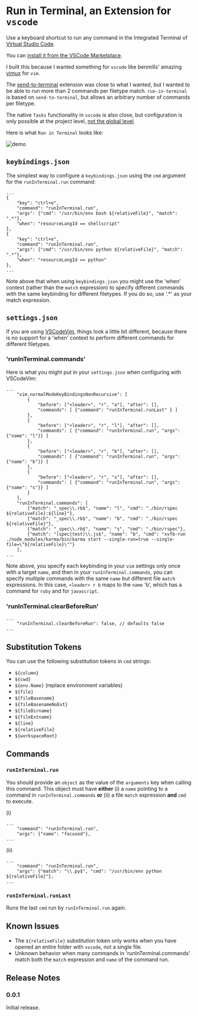 # Run in Terminal, an Extension for `vscode`

Use a keyboard shortcut to run any command in the Integrated Terminal of [Virtual Studio Code](https://code.visualstudio.com/).

You can [install it from the VSCode Marketplace](https://marketplace.visualstudio.com/items?itemName=kortina.run-in-terminal).

I built this because I wanted something for `vscode` like benmills' amazing [vimux](https://github.com/benmills/vimux) for `vim`.

The [send-to-terminal](https://github.com/malkomalko/send-to-terminal) extension was close to what I wanted,
but I wanted to be able to run more than 2 commands per filetype match.
`run-in-terminal` is based on `send-to-terminal`, but allows an arbitrary number of commands per filetype.

The native `Tasks` functionality in `vscode` is also close, but configuration is only possible at
the project level, [not the global level](https://github.com/Microsoft/vscode/issues/1435).

Here is what `Run in Terminal` looks like:

![demo](images/run-in-terminal.gif)

## `keybindings.json`

The simplest way to configure a `keybindings.json` using the `cmd` argument for the `runInTerminal.run` command:

```
...
{
    "key": "ctrl+e",
    "command": "runInTerminal.run",
    "args": {"cmd": "/usr/bin/env bash ${relativeFile}", "match": ".*"},
    "when": "resourceLangId == shellscript"
},
{
    "key": "ctrl+e",
    "command": "runInTerminal.run",
    "args": {"cmd": "/usr/bin/env python ${relativeFile}", "match": ".*"},
    "when": "resourceLangId == python"
},
...
```

Note above that when using `keybindings.json` you might use the 'when' context (rather than the `match` expression) to specify different commands with the same keybinding for different filetypes. If you do so, use '.\*' as your match expression.

## `settings.json`

If you are using [VSCodeVim](https://github.com/VSCodeVim/Vim), things look a little bit different, because there is no support for a 'when' context to perform different commands for different filetypes.

### 'runInTerminal.commands'

Here is what you might put in your `settings.json` when configuring with VSCodeVim:

```
...
    "vim.normalModeKeyBindingsNonRecursive": [
        {
            "before": ["<leader>", "r", "a"], "after": [],
            "commands": [ {"command": "runInTerminal.runLast" } ]
        },
        {
            "before": ["<leader>", "r", "l"], "after": [],
            "commands": [ {"command": "runInTerminal.run", "args": {"name": "l"}} ]
        },
        {
            "before": ["<leader>", "r", "b"], "after": [],
            "commands": [ {"command": "runInTerminal.run", "args": {"name": "b"}} ]
        },
        {
            "before": ["<leader>", "r", "s"], "after": [],
            "commands": [ {"command": "runInTerminal.run", "args": {"name": "s"}} ]
        }
    ],
    "runInTerminal.commands": [
        {"match": "_spec\\.rb$", "name": "l", "cmd": "./bin/rspec ${relativeFile}:${line}"},
        {"match": "_spec\\.rb$", "name": "b", "cmd": "./bin/rspec ${relativeFile}"},
        {"match": "_spec\\.rb$", "name": "s", "cmd": "./bin/rspec"},
        {"match": "(spec|test)\\.js$", "name": "b", "cmd": "xvfb-run ./node_modules/karma/bin/karma start --single-run=true --single-file=\"${relativeFile}\""}
    ],
...
```

Note above, you specify each keybinding in your `vim` settings only once with a target `name`, and then in your `runInTerminal.commands`, you can specify multiple commands with the same `name` but different file `match` expressions. In this case, `<leader> r b` maps to the `name` 'b', which has a command for `ruby` and for `javascript`.

### 'runInTerminal.clearBeforeRun'

```
...
    "runInTerminal.clearBeforeRun": false, // defaults false
...
```

## Substitution Tokens

You can use the following substitution tokens in `cmd` strings:

- `${column}`
- `${cwd}`
- `${env.Name}` (replace environment variables)
- `${file}`
- `${fileBasename}`
- `${fileBasenameNoExt}`
- `${fileDirname}`
- `${fileExtname}`
- `${line}`
- `${relativeFile}`
- `${workspaceRoot}`

## Commands

### `runInTerminal.run`

You should provide an `object` as the value of the `arguments` key when calling this command. This object must have **either** (i) a `name` pointing to a command in `runInTerminal.commands` **or** (ii) a file `match` expression **and** `cmd` to execute.

(i)

```
...
    "command": "runInTerminal.run",
    "args": {"name": "focused"},
...
```

(ii)

```
...
    "command": "runInTerminal.run",
    "args": {"match": "\\.py$", "cmd": "/usr/bin/env python ${relativeFile}"},
...
```

### `runInTerminal.runLast`

Runs the last `cmd` run by `runInTerminal.run` again.

## Known Issues

- The `${relativeFile}` substitution token only works when you have opened an entire folder with `vscode`, not a single file.
- Unknown behavior when many commands in 'runInTerminal.commands' match both the `match` expression and `name` of the command run.

## Release Notes

### 0.0.1

Initial release.
